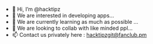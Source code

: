 - 👋 Hi, I’m @hacktipz
- 👀 We are interested in developing apps...
- 🌱 We are currently learning as much as possible ...
- 💞️ We are looking to collab with like minded ppl...
- 📫 Contact us privately here : hacktipzgit@fanclub.pm

<!---
hacktipz/hacktipz is a collection of ethical hacking tools...
--->
